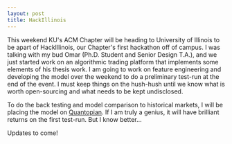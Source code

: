 ```yaml
---
layout: post
title: HackIllinois
---
```


This weekend KU's ACM Chapter will be heading to University of Illinois to be apart of HackIllinois, our Chapter's first hackathon off of campus. I was talking with my bud Omar (Ph.D. Student and Senior Design T.A.), and we just started work on an algorithmic trading platform that implements some elements of his thesis work. I am going to work on feature engineering and developing the model over the weekend to do a preliminary test-run at the end of the event. I must keep things on the hush-hush until we know what is worth open-sourcing and what needs to be kept undisclosed.

To do the back testing and model comparison to historical markets, I will be placing the model on [Quantopian](https://www.quantopian.com/). If I am truly a genius, it will have brilliant returns on the first test-run. But I know better...

Updates to come!
